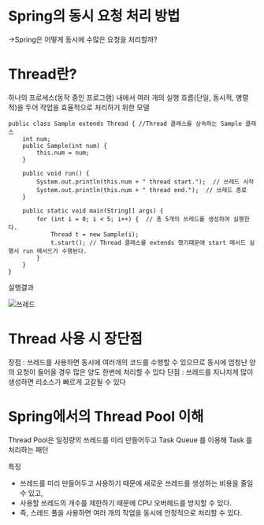 # Spring의 동시 요청 처리 방법
->Spring은 어떻게 동시에 수많은 요청을 처리할까?

# Thread란?
하나의 프로세스(동작 중인 프로그램) 내에서 여러 개의 실행 흐름(단일, 동시적, 병렬적)을 두어 작업을 효율적으로 처리하기 위한 모델

```
public class Sample extends Thread { //Thread 클래스를 상속하는 Sample 클래스
    int num;
    public Sample(int num) {
        this.num = num;
    }

    public void run() {
        System.out.println(this.num + " thread start.");  // 쓰레드 시작
        System.out.println(this.num + " thread end.");  // 쓰레드 종료 
    }

    public static void main(String[] args) {
        for (int i = 0; i < 5; i++) {  // 총 5개의 쓰레드를 생성하여 실행한다.
            Thread t = new Sample(i);
            t.start(); // Thread 클래스를 extends 했기때문에 start 메서드 실행시 run 메서드가 수행된다.
        }
    }
}
```
실행결과

![쓰레드](https://github.com/heydgmon/0612/assets/40292371/ab7d6211-9052-4486-8eb6-04d3c9b04cfb)

# Thread 사용 시 장단점
장점 : 쓰레드를 사용하면 동시에 여러개의 코드를 수행할 수 있으므로 동시에 엄청난 양의 요청이 들어올 경우 많은 양도 한번에 처리할 수 있다
단점 : 쓰레드를 지나치게 많이 생성하면 리소스가 빠르게 고갈될 수 있다

# Spring에서의 Thread Pool 이해

Thread Pool은 일정량의 쓰레드를 미리 만들어두고 Task Queue 를 이용해 Task 를 처리하는 패턴

특징
* 쓰레드를 미리 만들어두고 사용하기 때문에 새로운 쓰레드를 생성하는 비용을 줄일 수 있고,
* 사용할 쓰레드의 개수를 제한하기 때문에 CPU 오버헤드를 방지할 수 있다.
* 즉, 스레드 풀을 사용하면 여러 개의 작업을 동시에 안정적으로 처리할 수 있다.


#

 
